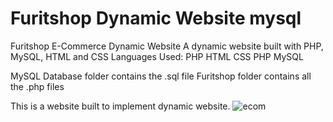 # Furitshop Dynamic Website mysql
Furitshop E-Commerce Dynamic Website
A dynamic website built with PHP, MySQL, HTML and CSS
Languages Used:
PHP
HTML
CSS
PHP
MySQL

MySQL Database folder contains the .sql file 
Furitshop folder contains all the .php files

This is a website built to implement dynamic website.
![ecom](https://github.com/vasanthkgit/furitshop/assets/145307505/d03323df-22da-47ee-be10-c90b41d7062a)
